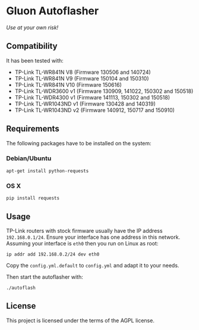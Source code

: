 Gluon Autoflasher
=================

*Use at your own risk!*


## Compatibility

It has been tested with:
* TP-Link TL-WR841N V8 (Firmware 130506 and 140724)
* TP-Link TL-WR841N V9 (Firmware 150104 and 150310)
* TP-Link TL-WR841N V10 (Firmware 150616)
* TP-Link TL-WDR3600 v1 (Firmware 130909, 141022, 150302 and 150518)
* TP-Link TL-WDR4300 v1 (Firmware 141113, 150302 and 150518)
* TP-Link TL-WR1043ND v1 (Firmware 130428 and 140319)
* TP-Link TL-WR1043ND v2 (Firmware 140912, 150717 and 150910)


## Requirements

The following packages have to be installed on the system:

### Debian/Ubuntu

```
apt-get install python-requests
```

### OS X

```
pip install requests
```


## Usage

TP-Link routers with stock firmware usually have the IP address `192.168.0.1/24`.
Ensure your interface has one address in this network.
Assuming your interface is `eth0` then you run on Linux as root:
```
ip addr add 192.168.0.2/24 dev eth0
```

Copy the `config.yml.default` to `config.yml` and adapt it to your needs.

Then start the autoflasher with:

```
./autoflash
```


## License

This project is licensed under the terms of the AGPL license.
